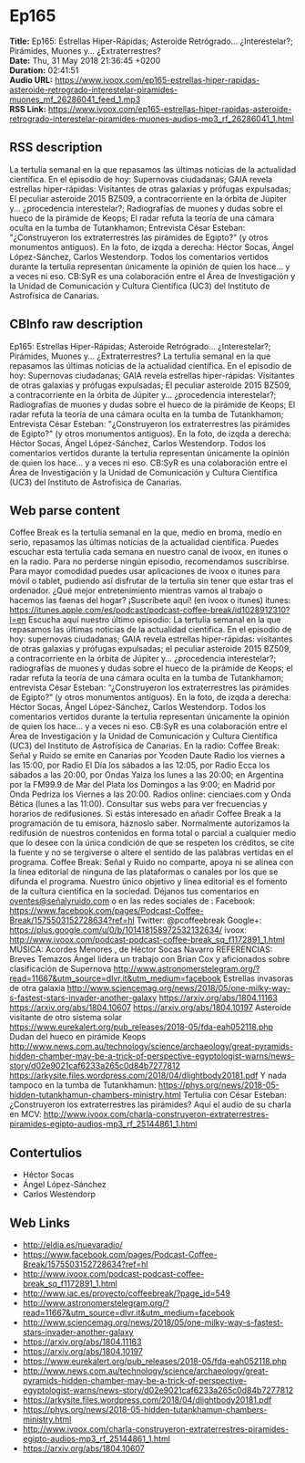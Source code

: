 # Ep165  
**Title:** Ep165: Estrellas Hiper-Rápidas; Asteroide Retrógrado... ¿Interestelar?; Pirámides, Muones y... ¿Extraterrestres?  
**Date:** Thu, 31 May 2018 21:36:45 +0200  
**Duration:** 02:41:51  
**Audio URL:** https://www.ivoox.com/ep165-estrellas-hiper-rapidas-asteroide-retrogrado-interestelar-piramides-muones_mf_26286041_feed_1.mp3  
**RSS Link:** https://www.ivoox.com/ep165-estrellas-hiper-rapidas-asteroide-retrogrado-interestelar-piramides-muones-audios-mp3_rf_26286041_1.html  

## RSS description
La tertulia semanal en la que repasamos las últimas noticias de la actualidad científica. En el episodio de hoy: Supernovas ciudadanas; GAIA revela estrellas hiper-rápidas: Visitantes de otras galaxias y prófugas expulsadas; El peculiar asteroide 2015 BZ509, a contracorriente en la órbita de Júpiter y... ¿procedencia interestelar?; Radiografías de muones y dudas sobre el hueco de la pirámide de Keops; El radar refuta la teoría de una cámara oculta en la tumba de Tutankhamon; Entrevista César Esteban: "¿Construyeron los extraterrestres las pirámides de Egipto?" (y otros monumentos antiguos). En la foto, de izqda a derecha: Héctor Socas, Ángel López-Sánchez, Carlos Westendorp. Todos los comentarios vertidos durante la tertulia representan únicamente la opinión de quien los hace… y a veces ni eso. CB:SyR es una colaboración entre el Área de Investigación y la Unidad de Comunicación y Cultura Científica (UC3) del Instituto de Astrofísica de Canarias.

## CBInfo raw description
Ep165: Estrellas Hiper-Rápidas; Asteroide Retrógrado... ¿Interestelar?; Pirámides, Muones y... ¿Extraterrestres?
La tertulia semanal en la que repasamos las últimas noticias de la actualidad científica. En el episodio de hoy: Supernovas ciudadanas; GAIA revela estrellas hiper-rápidas: Visitantes de otras galaxias y prófugas expulsadas; El peculiar asteroide 2015 BZ509, a contracorriente en la órbita de Júpiter y... ¿procedencia interestelar?; Radiografías de muones y dudas sobre el hueco de la pirámide de Keops; El radar refuta la teoría de una cámara oculta en la tumba de Tutankhamon; Entrevista César Esteban: "¿Construyeron los extraterrestres las pirámides de Egipto?" (y otros monumentos antiguos). En la foto, de izqda a derecha: Héctor Socas, Ángel López-Sánchez, Carlos Westendorp. Todos los comentarios vertidos durante la tertulia representan únicamente la opinión de quien los hace… y a veces ni eso. CB:SyR es una colaboración entre el Área de Investigación y la Unidad de Comunicación y Cultura Científica (UC3) del Instituto de Astrofísica de Canarias.


## Web parse content
Coffee Break es la tertulia semanal en la que, medio en broma, medio en serio, repasamos las últimas noticias de la actualidad científica. Puedes escuchar esta tertulia cada semana en nuestro canal de ivoox, en itunes o en la radio. Para no perderse ningún episodio, recomendamos suscribirse. Para mayor comodidad puedes usar aplicaciones de ivoox o itunes para móvil o tablet, pudiendo así disfrutar de la tertulia sin tener que estar tras el ordenador. ¿Qué mejor entretenimiento mientras vamos al trabajo o hacemos las faenas del hogar? ¡Suscríbete aquí! (en ivoox o itunes) itunes: https://itunes.apple.com/es/podcast/podcast-coffee-break/id1028912310?l=en Escucha aquí nuestro último episodio: La tertulia semanal en la que repasamos las últimas noticias de la actualidad científica. En el episodio de hoy: supernovas ciudadanas; GAIA revela estrellas hiper-rápidas: visitantes de otras galaxias y prófugas expulsadas; el peculiar asteroide 2015 BZ509, a contracorriente en la órbita de Júpiter y… ¿procedencia interestelar?; radiografías de muones y dudas sobre el hueco de la pirámide de Keops; el radar refuta la teoría de una cámara oculta en la tumba de Tutankhamon; entrevista César Esteban: “¿Construyeron los extraterrestres las pirámides de Egipto?” (y otros monumentos antiguos). En la foto, de izqda a derecha: Héctor Socas, Ángel López-Sánchez, Carlos Westendorp. Todos los comentarios vertidos durante la tertulia representan únicamente la opinión de quien los hace… y a veces ni eso. CB:SyR es una colaboración entre el Área de Investigación y la Unidad de Comunicación y Cultura Científica (UC3) del Instituto de Astrofísica de Canarias. En la radio: Coffee Break: Señal y Ruido se emite en Canarias por Ycoden Daute Radio los viernes a las 15:00, por Radio El Día los sábados a las 12:05, por Radio Ecca los sábados a las 20:00, por Ondas Yaiza los lunes a las 20:00; en Argentina por la FM99.9 de Mar del Plata los Domingos a las 9:00; en Madrid por Onda Pedriza los Viernes a las 20:00. Radios online: cienciaes.com y Onda Bética (lunes a las 11:00). Consultar sus webs para ver frecuencias y horarios de redifusiones. Si estás interesado en añadir Coffee Break a la programación de tu emisora, háznoslo saber. Normalmente autorizamos la redifusión de nuestros contenidos en forma total o parcial a cualquier medio que lo desee con la única condición de que se respeten los créditos, se cite la fuente y no se tergiverse o altere el sentido de las palabras vertidas en el programa. Coffee Break: Señal y Ruido no comparte, apoya ni se alinea con la línea editorial de ninguna de las plataformas o canales por los que se difunda el programa. Nuestro único objetivo y línea editorial es el fomento de la cultura científica en la sociedad. Déjanos tus comentarios en oyentes@señalyruido.com o en las redes sociales de : Facebook: https://www.facebook.com/pages/Podcast-Coffee-Break/1575503152728634?ref=hl Twitter: @pcoffeebreak Google+: https://plus.google.com/u/0/b/101418158972532132634/ ivoox: http://www.ivoox.com/podcast-podcast-coffee-break_sq_f1172891_1.html MÚSICA: Acordes Menores , de Héctor Socas Navarro REFERENCIAS: Breves Temazos Ángel lidera un trabajo con Brian Cox y aficionados sobre clasificación de Supernova http://www.astronomerstelegram.org/?read=11667&utm_source=dlvr.it&utm_medium=facebook Estrellas invasoras de otra galaxia http://www.sciencemag.org/news/2018/05/one-milky-way-s-fastest-stars-invader-another-galaxy https://arxiv.org/abs/1804.11163 https://arxiv.org/abs/1804.10607 https://arxiv.org/abs/1804.10197 Asteroide visitante de otro sistema solar https://www.eurekalert.org/pub_releases/2018-05/fda-eah052118.php Dudan del hueco en pirámide Keops http://www.news.com.au/technology/science/archaeology/great-pyramids-hidden-chamber-may-be-a-trick-of-perspective-egyptologist-warns/news-story/d02e9021caf6233a265c0d84b7277812 https://arkysite.files.wordpress.com/2018/04/dlightbody20181.pdf Y nada tampoco en la tumba de Tutankhamun: https://phys.org/news/2018-05-hidden-tutankhamun-chambers-ministry.html Tertulia con César Esteban: ¿Construyeron los extraterrestres las pirámides? Aquí el audio de su charla en MCV: http://www.ivoox.com/charla-construyeron-extraterrestres-piramides-egipto-audios-mp3_rf_25144861_1.html

## Contertulios
- Héctor Socas
- Ángel López-Sánchez
- Carlos Westendorp
## Web Links
- http://eldia.es/nuevaradio/
- https://www.facebook.com/pages/Podcast-Coffee-Break/1575503152728634?ref=hl
- http://www.ivoox.com/podcast-podcast-coffee-break_sq_f1172891_1.html
- http://www.iac.es/proyecto/coffeebreak/?page_id=549
- http://www.astronomerstelegram.org/?read=11667&utm_source=dlvr.it&utm_medium=facebook
- http://www.sciencemag.org/news/2018/05/one-milky-way-s-fastest-stars-invader-another-galaxy
- https://arxiv.org/abs/1804.11163
- https://arxiv.org/abs/1804.10197
- https://www.eurekalert.org/pub_releases/2018-05/fda-eah052118.php
- http://www.news.com.au/technology/science/archaeology/great-pyramids-hidden-chamber-may-be-a-trick-of-perspective-egyptologist-warns/news-story/d02e9021caf6233a265c0d84b7277812
- https://arkysite.files.wordpress.com/2018/04/dlightbody20181.pdf
- https://phys.org/news/2018-05-hidden-tutankhamun-chambers-ministry.html
- http://www.ivoox.com/charla-construyeron-extraterrestres-piramides-egipto-audios-mp3_rf_25144861_1.html
- https://arxiv.org/abs/1804.10607